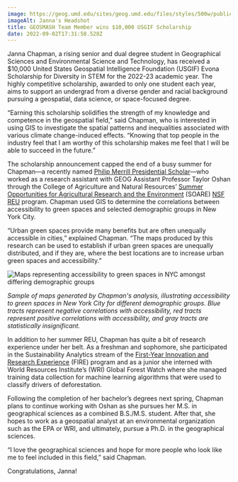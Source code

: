 ```yaml
---
image: https://geog.umd.edu/sites/geog.umd.edu/files/styles/500w/public/Janna-Chapman-Headshot%20%281%29.jpg?itok=X4RqKW1t
imageAlt: Janna's Headshot
title: GEOSMASH Team Member wins $10,000 USGIF Scholarship
date: 2022-09-02T17:31:58.528Z
---
```

Janna Chapman, a rising senior and dual degree student in Geographical Sciences and Environmental Science and Technology, has received a $10,000 United States Geospatial Intelligence Foundation (USGIF) Evona Scholarship for Diversity in STEM for the 2022-23 academic year. The highly competitive scholarship, awarded to only one student each year, aims to support an undergrad from a diverse gender and racial background pursuing a geospatial, data science, or space-focused degree.

“Earning this scholarship solidifies the strength of my knowledge and competence in the geospatial field,” said Chapman, who is interested in using GIS to investigate the spatial patterns and inequalities associated with various climate change-induced effects. “Knowing that top people in the industry feel that I am worthy of this scholarship makes me feel that I will be able to succeed in the future.” 

The scholarship announcement capped the end of a busy summer for Chapman—a recently named [Philip Merrill Presidential Scholar](https://geog.umd.edu/feature/geog-undergrads-and-faculty-honored-philip-merrill-presidential-scholars-program)—who worked as a research assistant with GEOG Assistant Professor Taylor Oshan through the College of Agriculture and Natural Resources’ [Summer Opportunities for Agricultural Research and the Environment](https://agnr.umd.edu/student-opportunities/research/soare-umd-summer-opportunities-agricultural-research-and-environment) (SOARE) [NSF REU](https://www.nsf.gov/crssprgm/reu/) program. Chapman used GIS to determine the correlations between accessibility to green spaces and selected demographic groups in New York City. 

“Urban green spaces provide many benefits but are often unequally accessible in cities,” explained Chapman. “The maps produced by this research can be used to establish if urban green spaces are unequally distributed, and if they are, where the best locations are to increase urban green spaces and accessibility.”

![Maps representing accessibility to green spaces in NYC amongst differing demographic groups](https://geog.umd.edu/sites/geog.umd.edu/files/News%20Items/Chapman_maps.png)

*Sample of maps generated by Chapman's analysis, illustrating accessibility to green spaces in New York City for different demographic groups. Blue tracts represent negative correlations with accessibility, red tracts represent positive correlations with accessibility, and gray tracts are statistically insignificant.* 

In addition to her summer REU, Chapman has quite a bit of research experience under her belt. As a freshman and sophomore, she participated in the Sustainability Analytics stream of the [First-Year Innovation and Research Experience](https://www.fire.umd.edu/) (FIRE) program and as a junior she interned with World Resources Institute’s (WRI) Global Forest Watch where she managed training data collection for machine learning algorithms that were used to classify drivers of deforestation. 

Following the completion of her bachelor’s degrees next spring, Chapman plans to continue working with Oshan as she pursues her M.S. in geographical sciences as a combined B.S./M.S. student. After that, she hopes to work as a geospatial analyst at an environmental organization such as the EPA or WRI, and ultimately, pursue a Ph.D. in the geographical sciences.

“I love the geographical sciences and hope for more people who look like me to feel included in this field,” said Chapman. 

Congratulations, Janna!